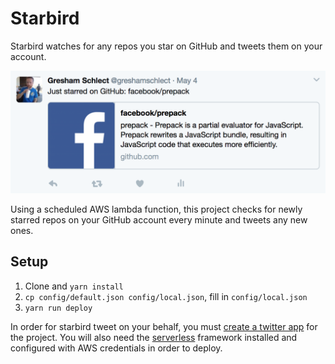 # Starbird

Starbird watches for any repos you star on GitHub and tweets them on your account.

![screenshot](twitter-screenshot.png)

Using a scheduled AWS lambda function, this project checks for newly starred repos on your GitHub account every minute and tweets any new ones.

## Setup

1. Clone and `yarn install`
2. `cp config/default.json config/local.json`, fill in `config/local.json`
3. `yarn run deploy`

In order for starbird tweet on your behalf, you must [create a twitter app](https://apps.twitter.com/app/new) for the project. You will also need the [serverless](https://serverless.com) framework installed and configured with AWS credentials in order to deploy.